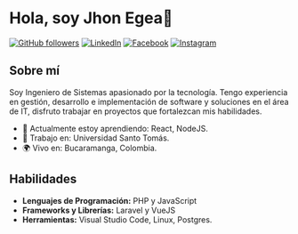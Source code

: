 # Hola, soy Jhon Egea👋
[![GitHub followers](https://img.shields.io/github/followers/jhonegea?style=social)](https://github.com/jhonegea)
[![LinkedIn](https://img.shields.io/badge/LinkedIn-%230077B5.svg?&style=flat-square&logo=linkedin&logoColor=white)](https://linkedin.com/in/jhon-egea-sossa)
[![Facebook](https://img.shields.io/badge/Facebook-%231877F2.svg?&style=flat-square&logo=facebook&logoColor=white)](https://facebook.com/jhon.egea.s)
[![Instagram](https://img.shields.io/badge/Instagram-%23E4405F.svg?&style=flat-square&logo=instagram&logoColor=white)](https://instagram.com/jhon.egea)

## Sobre mí

Soy Ingeniero de Sistemas apasionado por la tecnología. Tengo experiencia en gestión, desarrollo e implementación de software y soluciones en el área de IT, disfruto trabajar en proyectos que fortalezcan mis habilidades.

- 🌱 Actualmente estoy aprendiendo: React, NodeJS.
- 💼 Trabajo en: Universidad Santo Tomás.
- 🌍 Vivo en: Bucaramanga, Colombia.

## Habilidades

- **Lenguajes de Programación:** PHP y JavaScript
- **Frameworks y Librerías:** Laravel y VueJS
- **Herramientas:** Visual Studio Code, Linux, Postgres.
